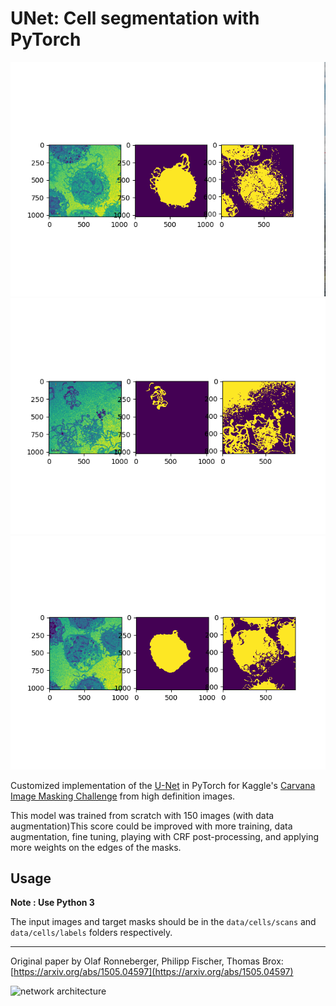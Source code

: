 # UNet: Cell segmentation with PyTorch
![alt text](/image/Screenshot%20from%202020-02-04%2017-42-19.png)
![alt text](/image/Screenshot%20from%202020-02-04%2017-42-57.png)
![alt text](/image/Screenshot%20from%202020-02-04%2017-43-16.png)


Customized implementation of the [U-Net](https://arxiv.org/abs/1505.04597) in PyTorch for Kaggle's [Carvana Image Masking Challenge](https://www.kaggle.com/c/carvana-image-masking-challenge) from high definition images.

This model was trained from scratch with 150 images (with data augmentation)This score could be improved with more training, data augmentation, fine tuning, playing with CRF post-processing, and applying more weights on the edges of the masks.



## Usage
**Note : Use Python 3**

The input images and target masks should be in the `data/cells/scans` and `data/cells/labels` folders respectively.


---

Original paper by Olaf Ronneberger, Philipp Fischer, Thomas Brox: [https://arxiv.org/abs/1505.04597](https://arxiv.org/abs/1505.04597)

![network architecture](https://i.imgur.com/jeDVpqF.png)
